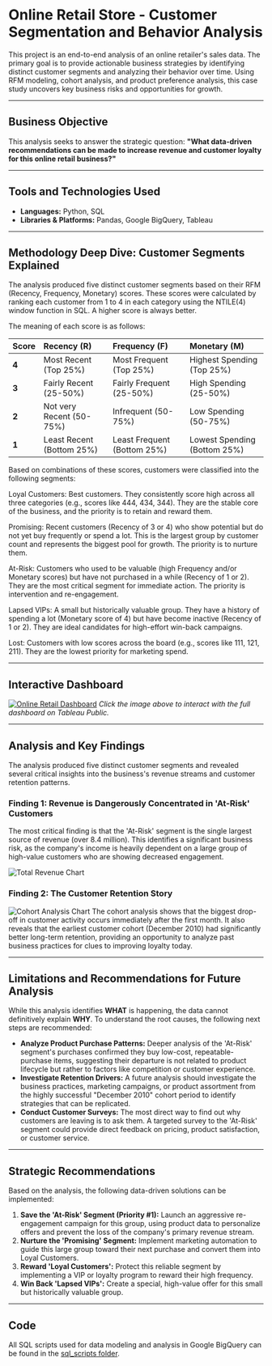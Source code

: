 # Online Retail Store - Customer Segmentation and Behavior Analysis

This project is an end-to-end analysis of an online retailer's sales data. The primary goal is to provide actionable business strategies by identifying distinct customer segments and analyzing their behavior over time. Using RFM modeling, cohort analysis, and product preference analysis, this case study uncovers key business risks and opportunities for growth.

---
## Business Objective

This analysis seeks to answer the strategic question: **"What data-driven recommendations can be made to increase revenue and customer loyalty for this online retail business?"**

---
## Tools and Technologies Used

* **Languages:** Python, SQL
* **Libraries & Platforms:** Pandas, Google BigQuery, Tableau
---
## Methodology Deep Dive: Customer Segments Explained
The analysis produced five distinct customer segments based on their RFM (Recency, Frequency, Monetary) scores. These scores were calculated by ranking each customer from 1 to 4 in each category using the NTILE(4) window function in SQL. A higher score is always better.

The meaning of each score is as follows:

| Score | Recency (R) | Frequency (F) | Monetary (M) |
| :--- | :--- | :--- | :--- |
| **4** | Most Recent (Top 25%) | Most Frequent (Top 25%) | Highest Spending (Top 25%) |
| **3** | Fairly Recent (25-50%) | Fairly Frequent (25-50%) | High Spending (25-50%) |
| **2** | Not very Recent (50-75%) | Infrequent (50-75%) | Low Spending (50-75%) |
| **1** | Least Recent (Bottom 25%)| Least Frequent (Bottom 25%) | Lowest Spending (Bottom 25%)|

Based on combinations of these scores, customers were classified into the following segments:

Loyal Customers: Best customers. They consistently score high across all three categories (e.g., scores like 444, 434, 344). They are the stable core of the business, and the priority is to retain and reward them.

Promising: Recent customers (Recency of 3 or 4) who show potential but do not yet buy frequently or spend a lot. This is the largest group by customer count and represents the biggest pool for growth. The priority is to nurture them.

At-Risk: Customers who used to be valuable (high Frequency and/or Monetary scores) but have not purchased in a while (Recency of 1 or 2). They are the most critical segment for immediate action. The priority is intervention and re-engagement.

Lapsed VIPs: A small but historically valuable group. They have a history of spending a lot (Monetary score of 4) but have become inactive (Recency of 1 or 2). They are ideal candidates for high-effort win-back campaigns.

Lost: Customers with low scores across the board (e.g., scores like 111, 121, 211). They are the lowest priority for marketing spend.

---
## Interactive Dashboard

[![Online Retail Dashboard](images/dashboard.png)](https://public.tableau.com/views/rfmdashboard_17599190263920/Dashboard1?:language=en-US&:sid=&:redirect=auth&:display_count=n&:origin=viz_share_link)
*Click the image above to interact with the full dashboard on Tableau Public.*

---
## Analysis and Key Findings

The analysis produced five distinct customer segments and revealed several critical insights into the business's revenue streams and customer retention patterns.

### Finding 1: Revenue is Dangerously Concentrated in 'At-Risk' Customers
The most critical finding is that the 'At-Risk' segment is the single largest source of revenue (over 8.4 million). This identifies a significant business risk, as the company's income is heavily dependent on a large group of high-value customers who are showing decreased engagement.

![Total Revenue Chart](images/total_revenue_screenshot.png)

### Finding 2: The Customer Retention Story
![Cohort Analysis Chart](images/cohort_heatmap_screenshot.png)
The cohort analysis shows that the biggest drop-off in customer activity occurs immediately after the first month. It also reveals that the earliest customer cohort (December 2010) had significantly better long-term retention, providing an opportunity to analyze past business practices for clues to improving loyalty today.

---
## Limitations and Recommendations for Future Analysis

While this analysis identifies **WHAT** is happening, the data cannot definitively explain **WHY**. To understand the root causes, the following next steps are recommended:

* **Analyze Product Purchase Patterns:** Deeper analysis of the 'At-Risk' segment's purchases confirmed they buy low-cost, repeatable-purchase items, suggesting their departure is not related to product lifecycle but rather to factors like competition or customer experience.
* **Investigate Retention Drivers:** A future analysis should investigate the business practices, marketing campaigns, or product assortment from the highly successful "December 2010" cohort period to identify strategies that can be replicated.
* **Conduct Customer Surveys:** The most direct way to find out why customers are leaving is to ask them. A targeted survey to the 'At-Risk' segment could provide direct feedback on pricing, product satisfaction, or customer service.

---
## Strategic Recommendations

Based on the analysis, the following data-driven solutions can be implemented:

1.  **Save the 'At-Risk' Segment (Priority #1):** Launch an aggressive re-engagement campaign for this group, using product data to personalize offers and prevent the loss of the company's primary revenue stream.
2.  **Nurture the 'Promising' Segment:** Implement marketing automation to guide this large group toward their next purchase and convert them into Loyal Customers.
3.  **Reward 'Loyal Customers':** Protect this reliable segment by implementing a VIP or loyalty program to reward their high frequency.
4.  **Win Back 'Lapsed VIPs':** Create a special, high-value offer for this small but historically valuable group.

---
## Code
All SQL scripts used for data modeling and analysis in Google BigQuery can be found in the [sql_scripts folder](sql_scripts/).
